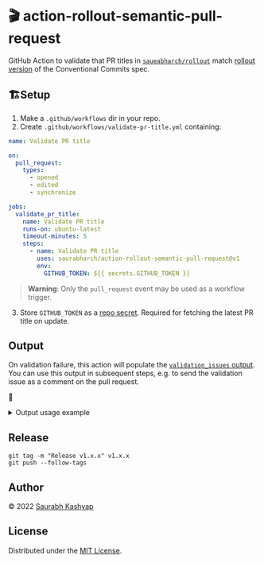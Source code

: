 # 🎬 action-rollout-semantic-pull-request

GitHub Action to validate that PR titles in [`saueabharch/rollout`](https://github.com/saurabharch/rollout) match [rollout version](https://www.rollout.com/nodes/version) of the Conventional Commits spec.

## 🏗️Setup

1. Make a `.github/workflows` dir in your repo.
2. Create `.github/workflows/validate-pr-title.yml` containing:

```yml
name: Validate PR title

on:
  pull_request:
    types:
      - opened
      - edited
      - synchronize

jobs:
  validate_pr_title:
    name: Validate PR title
    runs-on: ubuntu-latest
    timeout-minutes: 5
    steps:
      - name: Validate PR title
        uses: saurabharch/action-rollout-semantic-pull-request@v1
        env:
          GITHUB_TOKEN: ${{ secrets.GITHUB_TOKEN }}
```

> **Warning**: Only the `pull_request` event may be used as a workflow trigger.

3. Store `GITHUB_TOKEN` as a [repo secret](https://docs.github.com/en/actions/security-guides/encrypted-secrets#creating-encrypted-secrets-for-a-repository). Required for fetching the latest PR title on update.

## Output

On validation failure, this action will populate the [`validation_issues` output](https://docs.github.com/en/actions/using-jobs/defining-outputs-for-jobs). You can use this output in subsequent steps, e.g. to send the validation issue as a comment on the pull request.

📰<details>
<summary>Output usage example</summary>

````yml
name: Validate PR title

on:
  pull_request:
    types:
      - opened
      - edited
      - synchronize

jobs:
  main:
    name: Validate PR title
    runs-on: ubuntu-latest
    steps:
      - uses: saurabharch/action-rollout-semantic-pull-request@v1
        id: validate_pr_title
        env:
          GITHUB_TOKEN: ${{ secrets.GITHUB_TOKEN }}

      - uses: marocchino/sticky-pull-request-comment@v2
        if: always() # ensure workflow continues executing despite validation errors
        with:
          header: pr_title_failed_validation
          message: |
            Thank you for your contribution!

            PR titles in this repo follow our version of the Conventional Commits spec.
            This allows us to automatically generate the changelog for the next release.
            Therefore, we ask you to adjust your PR title to solve the issue(s) below:

            ```
            ${{ steps.validate_pr_title.outputs.validation_issues }}
            ```

      - if: ${{ steps.validate_pr_title.outputs.validation_issues == null }}
        uses: marocchino/sticky-pull-request-comment@v2
        with:
          header: pr_title_failed_validation
          delete: true # delete prior comment when issue is resolved
````

</details>

## Release

```
git tag -m "Release v1.x.x" v1.x.x
git push --follow-tags
```

## Author

© 2022 [Saurabh Kashyap](https://github.com/saurabharch)

## License

Distributed under the [MIT License](LICENSE.md).
